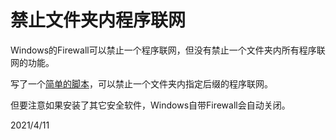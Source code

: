 # 禁止文件夹内程序联网
Windows的Firewall可以禁止一个程序联网，但没有禁止一个文件夹内所有程序联网的功能。  

写了一个[简单的脚本](files/block_file_net.py)，可以禁止一个文件夹内指定后缀的程序联网。  

但要注意如果安装了其它安全软件，Windows自带Firewall会自动关闭。  


2021/4/11  
